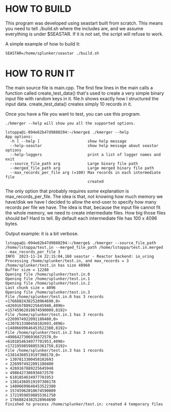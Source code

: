 # HOW TO BUILD

This program was developed using seastart built from scratch. This means you need to tell ./build.sh where the includes are, and
we assume everything is under $SEASTAR. If it is not set, the script will refuse to work.

A simple example of how to build it:
```
SEASTAR=/home/splunker/seastar ./build.sh
```

# HOW TO RUN IT
The main source file is main.cpp. The first few lines in the main calls a function called create_test_data() that's used to create
a very simple binary input file with random keys in it. file.h shows exactly how I structured the input data.
create_test_data() creates simply 10 records in it.

Once you have a file you want to test, you can use this program.

```
./kmerger --help will show you all the supported options.
```

```
lstoppa@i-094e62b47d9880294:~/kmerge$ ./kmerger --help
App options:
  -h [ --help ]                     show help message
  --help-seastar                    show help message about seastar options
  --help-loggers                    print a list of logger names and exit
  --source_file_path arg            Large binary file path
  --merged_file_path arg            Large merged binary file path
  --max_records_per_file arg (=100) Max records in each intermediate file
                                    created
```

The only option that probably requires some explanation is max_records_per_file. The idea is that, not knowing how much memory we have/disk we have
I decided to allow the end-user to specify how many records per file we have. The idea is that, because the input file cannot fit the whole memory,
we need to create intermediate files. How big those files should be? Hard to tell. By default each intermediate file has 100 x 4096 bytes.

Output example: it is a bit verbose.

```
lstoppa@i-094e62b47d9880294:~/kmerge$ ./kmerger --source_file_path /home/lstoppa/test.in --merged_file_path /home/lstoppa/test.in.merged --max_records_per_file 3
INFO  2023-11-24 22:15:04,160 seastar - Reactor backend: io_uring
Processing /home/splunker/test.in, and max_records = 3
/home/splunker/test.in has size 40960
Buffer size = 12288
Opening file /home/splunker/test.in.0
Opening file /home/splunker/test.in.1
Opening file /home/splunker/test.in.2
Last chunk size = 4096
Opening file /home/splunker/test.in.3
File /home/splunker/test.in.0 has 3 records
<17668824382528964690,0>
<4269167889225645948,4096>
<15745962010674590009,8192>
File /home/splunker/test.in.1 has 3 records
<2269974922091180480,0>
<1307813300458102693,4096>
<14806699646453522380,8192>
File /home/splunker/test.in.2 has 3 records
<4986427306936672570,0>
<6101854634977701953,4096>
<17219598598855361750,8192>
File /home/splunker/test.in.3 has 1 records
<13814360519197308178,0>
> 1307813300458102693
> 2269974922091180480
> 4269167889225645948
> 4986427306936672570
> 6101854634977701953
> 13814360519197308178
> 14806699646453522380
> 15745962010674590009
> 17219598598855361750
> 17668824382528964690
Finished to process /home/splunker/test.in: created 4 temporary files
```
